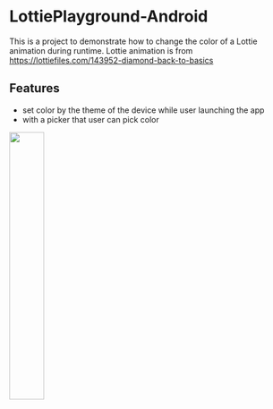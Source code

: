 # LottiePlayground-Android
This is a project to demonstrate how to change the color of a Lottie animation during runtime. Lottie animation is from https://lottiefiles.com/143952-diamond-back-to-basics

## Features
- set color by the theme of the device while user launching the app
- with a picker that user can pick color


<img src="https://github.com/kash-yang/LottiePlayground-Android/assets/97106669/7cc19bc9-b3c2-4691-af10-d2ffaa6dc165" width="35%" height="35%"/>
